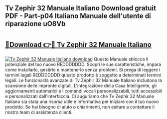 ## Tv Zephir 32 Manuale Italiano Download gratuit PDF - Part-p04 Italiano Manuale dell'utente di riparazione uO8Vb

# <h2><a href="http://dfe4a6.blite.top/?on=Tv+Zephir+32+Manuale+Italiano">🔗Download 👉🔴 Tv Zephir 32 Manuale Italiano</a></h2>

[![Tv Zephir 32 Manuale Italiano download](https://i.imgur.com/lujVjoI.png)](http://dfe4a6.blite.top/?on=Tv+Zephir+32+Manuale+Italiano)
Questo Manuale sblocca il potenziale del tuo nuovo REDDDDDDD. Scopri le sue caratteristiche, impara come installarlo, gestirlo e mantenerlo senza problemi. Si prega di leggere i termini legali REDDDDDDD questo prodotto è soggetto a determinati termini legali. Le funzionalità avanzate di Tv Zephir 32 Manuale Italiano includono la scansione delle impronte digitali, L'integrazione della Casa Intelligente, gli aggiornamenti automatici e i comandi vocali personalizzabili, tutti accessibili e personalizzati dall'interfaccia. Ci auguriamo che Tv Zephir 32 Manuale Italiano sia stata una risorsa utile e Informativa per iniziare con il tuo nuovo prodotto. Se hai bisogno di aiuto o chiarimenti, non esitare a contattare il nostro team di assistenza clienti.
